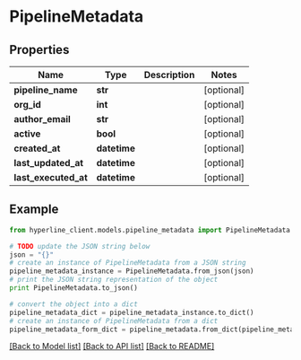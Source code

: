 # PipelineMetadata


## Properties
Name | Type | Description | Notes
------------ | ------------- | ------------- | -------------
**pipeline_name** | **str** |  | [optional] 
**org_id** | **int** |  | [optional] 
**author_email** | **str** |  | [optional] 
**active** | **bool** |  | [optional] 
**created_at** | **datetime** |  | [optional] 
**last_updated_at** | **datetime** |  | [optional] 
**last_executed_at** | **datetime** |  | [optional] 

## Example

```python
from hyperline_client.models.pipeline_metadata import PipelineMetadata

# TODO update the JSON string below
json = "{}"
# create an instance of PipelineMetadata from a JSON string
pipeline_metadata_instance = PipelineMetadata.from_json(json)
# print the JSON string representation of the object
print PipelineMetadata.to_json()

# convert the object into a dict
pipeline_metadata_dict = pipeline_metadata_instance.to_dict()
# create an instance of PipelineMetadata from a dict
pipeline_metadata_form_dict = pipeline_metadata.from_dict(pipeline_metadata_dict)
```
[[Back to Model list]](../README.md#documentation-for-models) [[Back to API list]](../README.md#documentation-for-api-endpoints) [[Back to README]](../README.md)


